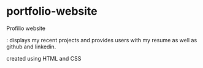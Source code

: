 # portfolio-website
Profilio website 

: displays my recent projects and provides users with my resume as well as github and linkedin.

created using HTML and CSS

